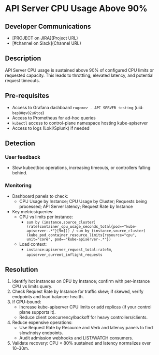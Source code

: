 # API Server CPU Usage Above 90%

## Developer Communications

- [PROJECT on JIRA](Project URL)
- [#channel on Slack](Channel URL)

## Description

API Server CPU usage is sustained above 90% of configured CPU limits or requested capacity. This leads to throttling, elevated latency, and potential request timeouts.

## Pre-requisites

- Access to Grafana dashboard `rugomez - API SERVER testing` (uid: `bep80qv02u6tce`)
- Access to Prometheus for ad-hoc queries
- `kubectl` access to control-plane namespace hosting kube-apiserver
- Access to logs (Loki/Splunk) if needed

## Detection

### User feedback
- Slow kubectl/oc operations, increasing timeouts, or controllers falling behind.

### Monitoring
- Dashboard panels to check:
  - CPU Usage by Instance; CPU Usage by Cluster; Requests being processed; API Server latency; Request Rate by Instance
- Key metrics/queries:
  - CPU vs limits per instance:
    - `sum by (instance,source_cluster)(rate(container_cpu_usage_seconds_total{pod=~"kube-apiserver-.*"}[5m])) / sum by (instance,source_cluster)(kube_pod_container_resource_limits{resource="cpu", unit="core", pod=~"kube-apiserver-.*"})`
  - Load context:
    - `instance:apiserver_request_total:rate5m`, `apiserver_current_inflight_requests`

## Resolution

1. Identify hot instances on CPU by Instance; confirm with per-instance CPU vs limits query.
2. Check Request Rate by Instance for traffic skew; if skewed, verify endpoints and load balancer health.
3. If CPU-bound:
   - Increase kube-apiserver CPU limits or add replicas (if your control plane supports it).
   - Reduce client concurrency/backoff for heavy controllers/clients.
4. Reduce expensive operations:
   - Use Request Rate by Resource and Verb and latency panels to find slow/noisy endpoints.
   - Audit admission webhooks and LIST/WATCH consumers.
5. Validate recovery: CPU < 80% sustained and latency normalizes over 10–30m.
